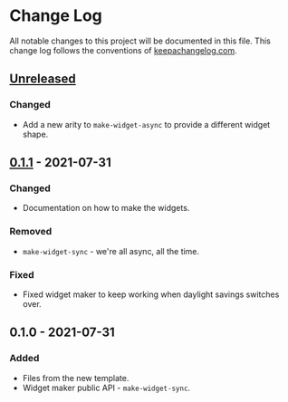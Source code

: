 # Change Log
All notable changes to this project will be documented in this file. This change log follows the conventions of [keepachangelog.com](http://keepachangelog.com/).

## [Unreleased]
### Changed
- Add a new arity to `make-widget-async` to provide a different widget shape.

## [0.1.1] - 2021-07-31
### Changed
- Documentation on how to make the widgets.

### Removed
- `make-widget-sync` - we're all async, all the time.

### Fixed
- Fixed widget maker to keep working when daylight savings switches over.

## 0.1.0 - 2021-07-31
### Added
- Files from the new template.
- Widget maker public API - `make-widget-sync`.

[Unreleased]: https://sourcehost.site/your-name/thread-save/compare/0.1.1...HEAD
[0.1.1]: https://sourcehost.site/your-name/thread-save/compare/0.1.0...0.1.1

